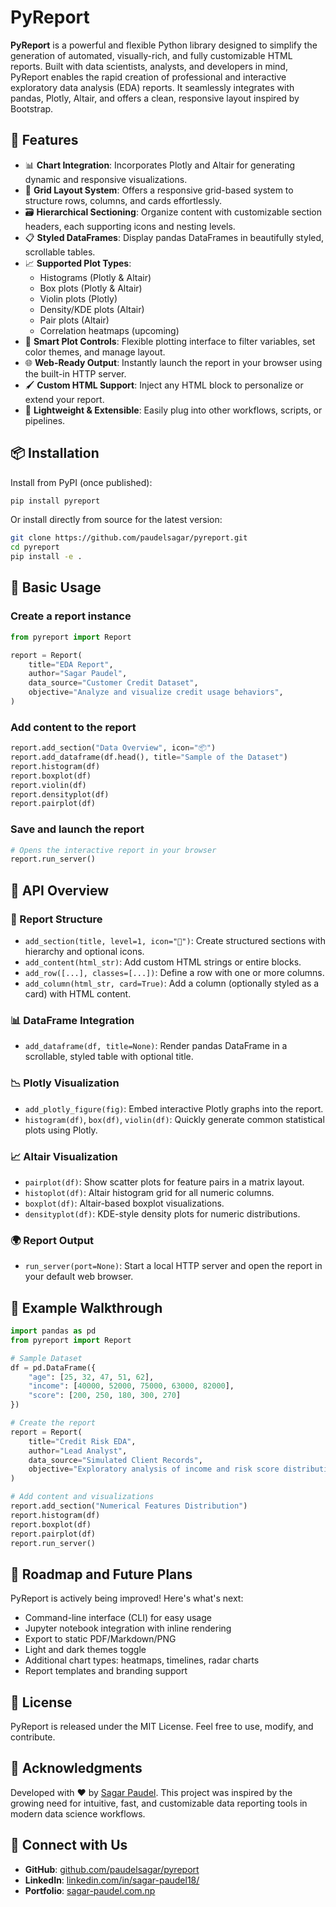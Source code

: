 # PyReport

**PyReport** is a powerful and flexible Python library designed to simplify the generation of automated, visually-rich, and fully customizable HTML reports. Built with data scientists, analysts, and developers in mind, PyReport enables the rapid creation of professional and interactive exploratory data analysis (EDA) reports. It seamlessly integrates with pandas, Plotly, Altair, and offers a clean, responsive layout inspired by Bootstrap.


## 🚀 Features

- 📊 **Chart Integration**: Incorporates Plotly and Altair for generating dynamic and responsive visualizations.
- 🧱 **Grid Layout System**: Offers a responsive grid-based system to structure rows, columns, and cards effortlessly.
- 🗃️ **Hierarchical Sectioning**: Organize content with customizable section headers, each supporting icons and nesting levels.
- 📋 **Styled DataFrames**: Display pandas DataFrames in beautifully styled, scrollable tables.
- 📈 **Supported Plot Types**:
  - Histograms (Plotly & Altair)
  - Box plots (Plotly & Altair)
  - Violin plots (Plotly)
  - Density/KDE plots (Altair)
  - Pair plots (Altair)
  - Correlation heatmaps (upcoming)
- 🧠 **Smart Plot Controls**: Flexible plotting interface to filter variables, set color themes, and manage layout.
- 🌐 **Web-Ready Output**: Instantly launch the report in your browser using the built-in HTTP server.
- 🖌️ **Custom HTML Support**: Inject any HTML block to personalize or extend your report.
- 🧪 **Lightweight & Extensible**: Easily plug into other workflows, scripts, or pipelines.



## 📦 Installation

Install from PyPI (once published):

```bash
pip install pyreport
```

Or install directly from source for the latest version:

```bash
git clone https://github.com/paudelsagar/pyreport.git
cd pyreport
pip install -e .
```



## 🧰 Basic Usage

### Create a report instance

```python
from pyreport import Report

report = Report(
    title="EDA Report",
    author="Sagar Paudel",
    data_source="Customer Credit Dataset",
    objective="Analyze and visualize credit usage behaviors",
)
```



### Add content to the report

```python
report.add_section("Data Overview", icon="📦")
report.add_dataframe(df.head(), title="Sample of the Dataset")
report.histogram(df)
report.boxplot(df)
report.violin(df)
report.densityplot(df)
report.pairplot(df)
```



### Save and launch the report

```python
# Opens the interactive report in your browser
report.run_server()
```



## 🔧 API Overview

### 📁 Report Structure

- `add_section(title, level=1, icon="📁")`: Create structured sections with hierarchy and optional icons.
- `add_content(html_str)`: Add custom HTML strings or entire blocks.
- `add_row([...], classes=[...])`: Define a row with one or more columns.
- `add_column(html_str, card=True)`: Add a column (optionally styled as a card) with HTML content.



### 📊 DataFrame Integration

- `add_dataframe(df, title=None)`: Render pandas DataFrame in a scrollable, styled table with optional title.



### 📉 Plotly Visualization

- `add_plotly_figure(fig)`: Embed interactive Plotly graphs into the report.
- `histogram(df)`, `box(df)`, `violin(df)`: Quickly generate common statistical plots using Plotly.



### 📈 Altair Visualization

- `pairplot(df)`: Show scatter plots for feature pairs in a matrix layout.
- `histoplot(df)`: Altair histogram grid for all numeric columns.
- `boxplot(df)`: Altair-based boxplot visualizations.
- `densityplot(df)`: KDE-style density plots for numeric distributions.



### 🌍 Report Output

- `run_server(port=None)`: Start a local HTTP server and open the report in your default web browser.



## 📁 Example Walkthrough

```python
import pandas as pd
from pyreport import Report

# Sample Dataset
df = pd.DataFrame({
    "age": [25, 32, 47, 51, 62],
    "income": [40000, 52000, 75000, 63000, 82000],
    "score": [200, 250, 180, 300, 270]
})

# Create the report
report = Report(
    title="Credit Risk EDA",
    author="Lead Analyst",
    data_source="Simulated Client Records",
    objective="Exploratory analysis of income and risk score distributions"
)

# Add content and visualizations
report.add_section("Numerical Features Distribution")
report.histogram(df)
report.boxplot(df)
report.pairplot(df)
report.run_server()
```



## 📌 Roadmap and Future Plans

PyReport is actively being improved! Here's what's next:

-  Command-line interface (CLI) for easy usage
-  Jupyter notebook integration with inline rendering
-  Export to static PDF/Markdown/PNG
-  Light and dark themes toggle
-  Additional chart types: heatmaps, timelines, radar charts
-  Report templates and branding support



## 📃 License

PyReport is released under the MIT License. Feel free to use, modify, and contribute.



## 🙌 Acknowledgments

Developed with ❤️ by [Sagar Paudel](https://sagar-paudel.com.np/). This project was inspired by the growing need for intuitive, fast, and customizable data reporting tools in modern data science workflows.



## 🔗 Connect with Us

- **GitHub**: [github.com/paudelsagar/pyreport](https://github.com/paudelsagar/pyreport)
- **LinkedIn**: [linkedin.com/in/sagar-paudel18/](https://www.linkedin.com/in/sagar-paudel18/)
- **Portfolio**: [sagar-paudel.com.np](https://sagar-paudel.com.np/)
